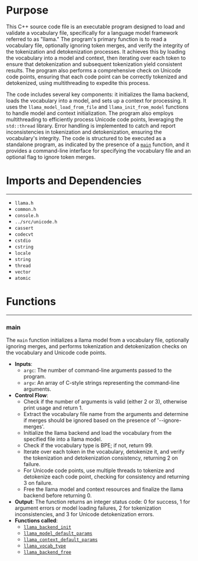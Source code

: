 # Purpose
This C++ source code file is an executable program designed to load and validate a vocabulary file, specifically for a language model framework referred to as "llama." The program's primary function is to read a vocabulary file, optionally ignoring token merges, and verify the integrity of the tokenization and detokenization processes. It achieves this by loading the vocabulary into a model and context, then iterating over each token to ensure that detokenization and subsequent tokenization yield consistent results. The program also performs a comprehensive check on Unicode code points, ensuring that each code point can be correctly tokenized and detokenized, using multithreading to expedite this process.

The code includes several key components: it initializes the llama backend, loads the vocabulary into a model, and sets up a context for processing. It uses the `llama_model_load_from_file` and `llama_init_from_model` functions to handle model and context initialization. The program also employs multithreading to efficiently process Unicode code points, leveraging the `std::thread` library. Error handling is implemented to catch and report inconsistencies in tokenization and detokenization, ensuring the vocabulary's integrity. The code is structured to be executed as a standalone program, as indicated by the presence of a [`main`](#main) function, and it provides a command-line interface for specifying the vocabulary file and an optional flag to ignore token merges.
# Imports and Dependencies

---
- `llama.h`
- `common.h`
- `console.h`
- `../src/unicode.h`
- `cassert`
- `codecvt`
- `cstdio`
- `cstring`
- `locale`
- `string`
- `thread`
- `vector`
- `atomic`


# Functions

---
### main<!-- {{#callable:main}} -->
The `main` function initializes a llama model from a vocabulary file, optionally ignoring merges, and performs tokenization and detokenization checks on the vocabulary and Unicode code points.
- **Inputs**:
    - `argc`: The number of command-line arguments passed to the program.
    - `argv`: An array of C-style strings representing the command-line arguments.
- **Control Flow**:
    - Check if the number of arguments is valid (either 2 or 3), otherwise print usage and return 1.
    - Extract the vocabulary file name from the arguments and determine if merges should be ignored based on the presence of '--ignore-merges'.
    - Initialize the llama backend and load the vocabulary from the specified file into a llama model.
    - Check if the vocabulary type is BPE; if not, return 99.
    - Iterate over each token in the vocabulary, detokenize it, and verify the tokenization and detokenization consistency, returning 2 on failure.
    - For Unicode code points, use multiple threads to tokenize and detokenize each code point, checking for consistency and returning 3 on failure.
    - Free the llama model and context resources and finalize the llama backend before returning 0.
- **Output**: The function returns an integer status code: 0 for success, 1 for argument errors or model loading failures, 2 for tokenization inconsistencies, and 3 for Unicode detokenization errors.
- **Functions called**:
    - [`llama_backend_init`](../src/llama.cpp.driver.md#llama_backend_init)
    - [`llama_model_default_params`](../src/llama-model.cpp.driver.md#llama_model_default_params)
    - [`llama_context_default_params`](../src/llama-context.cpp.driver.md#llama_context_default_params)
    - [`llama_vocab_type`](../include/llama.h.driver.md#llama_vocab_type)
    - [`llama_backend_free`](../src/llama.cpp.driver.md#llama_backend_free)



